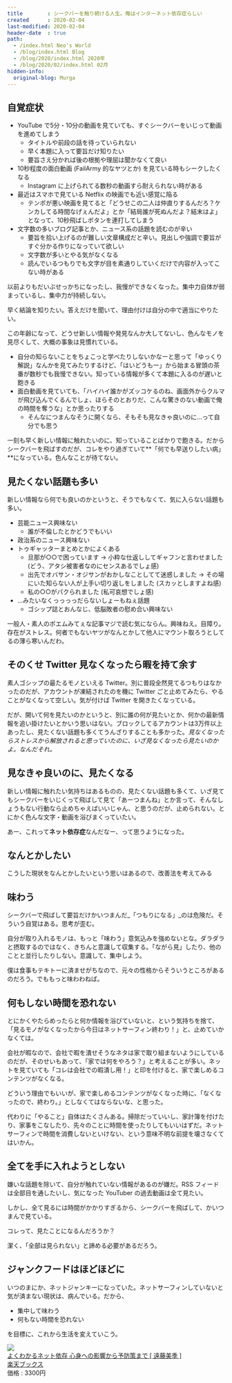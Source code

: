 ```yaml
---
title        : シークバーを触り続ける人生。俺はインターネット依存症らしい
created      : 2020-02-04
last-modified: 2020-02-04
header-date  : true
path:
  - /index.html Neo's World
  - /blog/index.html Blog
  - /blog/2020/index.html 2020年
  - /blog/2020/02/index.html 02月
hidden-info:
  original-blog: Murga
---
```


## 自覚症状

- YouTube で5分・10分の動画を見ていても、すぐシークバーをいじって動画を進めてしまう
  - タイトルや前段の話を待っていられない
  - 早く本題に入って要旨だけ知りたい
  - 要旨さえ分かれば後の根拠や理屈は聞かなくて良い
- 10秒程度の面白動画 (FailArmy 的なヤツとか) を見ている時もシークしたくなる
  - Instagram に上げられてる数秒の動画すら耐えられない時がある
- 最近はスマホで見ている Netflix の映画でも近い感覚に陥る
  - テンポが悪い映画を見てると「どうせこの二人は仲直りするんだろ？ケンカしてる時間なげぇんだよ」とか「結局誰が死ぬんだよ？結末はよ」となって、10秒飛ばしボタンを連打してしまう
- 文字数の多いブログ記事とか、ニュース系の話題を読むのが辛い
  - 要旨を拾い上げるのが難しい文章構成だと辛い。見出しや強調で要旨がすぐ分かる作りになっていて欲しい
  - 文字数が多いとやる気がなくなる
  - 読んでいるつもりでも文字が目を素通りしていくだけで内容が入ってこない時がある

以前よりもだいぶせっかちになったし、我慢ができなくなった。集中力自体が弱まっているし、集中力が持続しない。

早く結論を知りたい。答えだけを聞いて、理由付けは自分の中で適当にやりたい。

この年齢になって、どうせ新しい情報や発見なんか大してないし、色んなモノを見尽くして、大概の事象は見慣れている。

- 自分の知らないことをちょこっと学べたりしないかなーと思って「ゆっくり解説」なんかを見てみたりするけど、「はいどうもー」から始まる冒頭の茶番が数秒でも我慢できない。知っている情報が多くて本題に入るのが遅いと飽きる
- 面白動画を見ていても、「ハイハイ誰かがズッコケるのね、画面外からクルマが飛び込んでくるんでしょ、ほらそのとおりだ、こんな驚きのない動画で俺の時間を奪うな」とか思ったりする
  - そんなにつまんなそうに開くなら、そもそも見なきゃ良いのに…って自分でも思う

一刻も早く新しい情報に触れたいのに、知っていることばかりで飽きる。だからシークバーを飛ばすのだが、コレをやり過ぎていて**「何でも早送りしたい病」**になっている。色んなことが待てない。

## 見たくない話題も多い

新しい情報なら何でも良いのかというと、そうでもなくて、気に入らない話題も多い。

- 芸能ニュース興味ない
  - 誰が不倫したとかどうでもいい
- 政治系のニュース興味ない
- トゥギャッターまとめとかによくある
  - 旦那が○○で困っています → 小粋な仕返ししてギャフンと言わせました (どう、アタシ被害者なのにセンスあるでしょ感)
  - 出先でオバサン・オジサンがおかしなことしてて迷惑しました → その場にいた知らない人が上手い切り返しをしました (スカッとしますよね感)
  - 私の○○がパクられました (私可哀想でしょ感)
- …みたいなくっっっっだらないしょーもねぇ話題
  - ゴシップ誌とおんなじ、低脳敗者の慰め合い興味ない

一般人・素人のポエムみてぇな記事マジで読む気にならん。興味ねえ。目障り。存在がストレス。何者でもないヤツがなんとかして他人にマウント取ろうとしてるの薄ら寒いんだわ。

## そのくせ Twitter 見なくなったら暇を持て余す

素人ゴシップの最たるモノといえる Twitter。別に普段全然見てるつもりはなかったのだが、アカウントが凍結されたのを機に Twitter ごと止めてみたら、やることがなくなって空しい。気が付けば Twitter を開きたくなっている。

だが、開いて何を見たいのかというと、別に誰の何が見たいとか、何かの最新情報を追い掛けたいとかいう思いはない。ブロックしてるアカウントは3万件以上あったし、見たくない話題も多くてうんざりすることも多かった。_見なくなったらストレスから解放されると思っていたのに、いざ見なくなったら見たいのかよ。なんだそれ。_

## 見なきゃ良いのに、見たくなる

新しい情報に触れたい気持ちはあるものの、見たくない話題も多くて、いざ見てもシークバーをいじくって飛ばして見て「あーつまんね」とか言って、そんなしょうもない行動なら止めちゃえばいいじゃん、と思うのだが、止められない。とにかく色んな文字・動画を浴びまくっていたい。

あー、これって**ネット依存症**なんだなー、って思うようになった。

## なんとかしたい

こうした現状をなんとかしたいという思いはあるので、改善法を考えてみる

## 味わう

シークバーで飛ばして要旨だけかいつまんだ_「つもりになる」_のは危険だ。そういう自覚はある。思考が歪む。

自分が取り入れるモノは、もっと「味わう」意気込みを強めないとな。ダラダラと摂取するのではなく、きちんと意識して収集する。「ながら見」したり、他のことと並行したりしない。意識して、集中しよう。

僕は食事もテキトーに済ませがちなので、元々の性格からそういうところがあるのだろう。でももっと味わわねば。

## 何もしない時間を恐れない

とにかくやたらめったらと何か情報を浴びていないと、という気持ちを捨て、「見るモノがなくなったから今日はネットサーフィン終わり！」と、止めていかなくては。

会社が暇なので、会社で暇を潰せそうなネタは家で取り組まないようにしているのだが、そのせいもあって、「家では何をやろう？」と考えることが多い。ネットを見ていても「コレは会社での暇潰し用！」と印を付けると、家で楽しめるコンテンツがなくなる。

どういう理由でもいいが、家で楽しめるコンテンツがなくなった時に、「なくなったので、終わり。」としなくてはならないな、と思った。

代わりに「やること」自体はたくさんある。掃除だっていいし、家計簿を付けたり、家事をこなしたり、先々のことに時間を使ったりしてもいいはずだ。ネットサーフィンで時間を消費しないといけない、という意味不明な前提を壊さなくてはいかん。

## 全てを手に入れようとしない

嫌いな話題を除いて、自分が触れていない情報があるのが嫌だ。RSS フィードは全部目を通したいし、気になった YouTuber の過去動画は全て見たい。

しかし、全て見るには時間がかかりすぎるから、シークバーを飛ばして、かいつまんで見ている。

コレって、見たことになるんだろうか？

潔く、「全部は見られない」と諦める必要があるだろう。

## ジャンクフードはほどほどに

いつのまにか、ネットジャンキーになっていた。ネットサーフィンしていないと気が済まない現状は、病んでいる。だから、

- 集中して味わう
- 何もない時間を恐れない

を目標に、これから生活を変えていこう。

<div class="ad-rakuten">
  <div class="ad-rakuten-image">
    <a href="https://hb.afl.rakuten.co.jp/hgc/g00q0722.waxyc9ff.g00q0722.waxyd017/?pc=https%3A%2F%2Fitem.rakuten.co.jp%2Fbook%2F14946564%2F&amp;m=http%3A%2F%2Fm.rakuten.co.jp%2Fbook%2Fi%2F18598287%2F">
      <img src="https://thumbnail.image.rakuten.co.jp/@0_mall/book/cabinet/6667/9784569786667.jpg?_ex=128x128">
    </a>
  </div>
  <div class="ad-rakuten-info">
    <div class="ad-rakuten-title">
      <a href="https://hb.afl.rakuten.co.jp/hgc/g00q0722.waxyc9ff.g00q0722.waxyd017/?pc=https%3A%2F%2Fitem.rakuten.co.jp%2Fbook%2F14946564%2F&amp;m=http%3A%2F%2Fm.rakuten.co.jp%2Fbook%2Fi%2F18598287%2F">よくわかるネット依存 心身への影響から予防策まで [ 遠藤美季 ]</a>
    </div>
    <div class="ad-rakuten-shop">
      <a href="https://hb.afl.rakuten.co.jp/hgc/g00q0722.waxyc9ff.g00q0722.waxyd017/?pc=https%3A%2F%2Fwww.rakuten.co.jp%2Fbook%2F&amp;m=http%3A%2F%2Fm.rakuten.co.jp%2Fbook%2F">楽天ブックス</a>
    </div>
    <div class="ad-rakuten-price">価格 : 3300円</div>
  </div>
</div>
